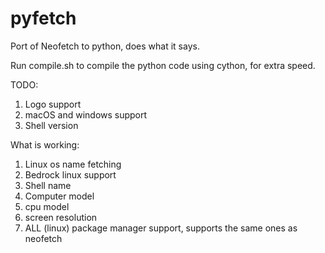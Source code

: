 # pyfetch
Port of Neofetch to python, does what it says.

Run compile.sh to compile the python code using cython, for extra speed.

TODO:
1. Logo support
2. macOS and windows support
3. Shell version

What is working:
1. Linux os name fetching
2. Bedrock linux support
3. Shell name
4. Computer model
5. cpu model
6. screen resolution
7. ALL (linux) package manager support, supports the same ones as neofetch
